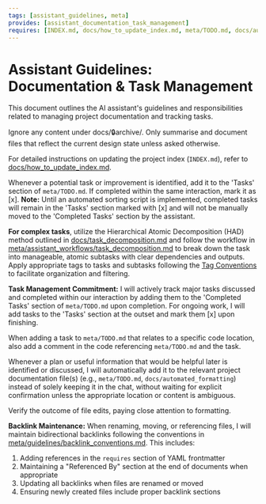 ```yaml
---
tags: [assistant_guidelines, meta]
provides: [assistant_documentation_task_management]
requires: [INDEX.md, docs/how_to_update_index.md, meta/TODO.md, docs/automated_formatting, docs/task_decomposition.md, meta/assistant_workflows/task_decomposition.md, meta/guidelines/backlink_conventions.md]
---
```


# Assistant Guidelines: Documentation & Task Management

This document outlines the AI assistant's guidelines and responsibilities related to managing project documentation and tracking tasks.

Ignore any content under docs/🔒archive/. Only summarise and document files that reflect the current design state unless asked otherwise.

For detailed instructions on updating the project index (`INDEX.md`), refer to [docs/how_to_update_index.md](mdc:docs/how_to_update_index.md).

Whenever a potential task or improvement is identified, add it to the 'Tasks' section of `meta/TODO.md`. If completed within the same interaction, mark it as [x]. **Note:** Until an automated sorting script is implemented, completed tasks will remain in the 'Tasks' section marked with [x] and will not be manually moved to the 'Completed Tasks' section by the assistant.

**For complex tasks**, utilize the Hierarchical Atomic Decomposition (HAD) method outlined in [docs/task_decomposition.md](mdc:docs/task_decomposition.md) and follow the workflow in [meta/assistant_workflows/task_decomposition.md](mdc:meta/assistant_workflows/task_decomposition.md) to break down the task into manageable, atomic subtasks with clear dependencies and outputs. Apply appropriate tags to tasks and subtasks following the [Tag Conventions](mdc:meta/guidelines/tag_conventions.md) to facilitate organization and filtering.

**Task Management Commitment:** I will actively track major tasks discussed and completed within our interaction by adding them to the 'Completed Tasks' section of `meta/TODO.md` upon completion. For ongoing work, I will add tasks to the 'Tasks' section at the outset and mark them [x] upon finishing.

When adding a task to `meta/TODO.md` that relates to a specific code location, also add a comment in the code referencing `meta/TODO.md` and the task.

Whenever a plan or useful information that would be helpful later is identified or discussed, I will automatically add it to the relevant project documentation file(s) (e.g., `meta/TODO.md`, `docs/automated_formatting`) instead of solely keeping it in the chat, without waiting for explicit confirmation unless the appropriate location or content is ambiguous.

Verify the outcome of file edits, paying close attention to formatting. 

**Backlink Maintenance:** When renaming, moving, or referencing files, I will maintain bidirectional backlinks following the conventions in [meta/guidelines/backlink_conventions.md](mdc:meta/guidelines/backlink_conventions.md). This includes:
1. Adding references in the `requires` section of YAML frontmatter
2. Maintaining a "Referenced By" section at the end of documents when appropriate
3. Updating all backlinks when files are renamed or moved
4. Ensuring newly created files include proper backlink sections
